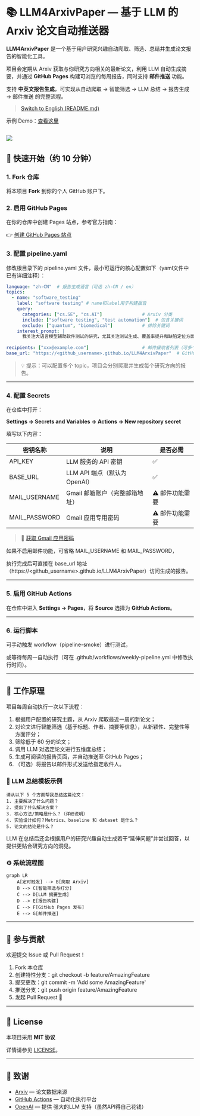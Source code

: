 # **📚 LLM4ArxivPaper — 基于 LLM 的 Arxiv 论文自动推送器**

**LLM4ArxivPaper** 是一个基于用户研究兴趣自动爬取、筛选、总结并生成论文报告的智能化工具。

项目会定期从 Arxiv 获取与你研究方向相关的最新论文，利用 LLM 自动生成摘要，并通过 **GitHub Pages** 构建可浏览的每周报告，同时支持 **邮件推送** 功能。

支持 **中英文报告生成**，可实现从自动爬取 → 智能筛选 → LLM 总结 → 报告生成 → 邮件推送 的完整流程。

> [Switch to English (README.md)](README.md)

示例 Demo：[查看这里](https://yeren66.github.io/LLM4ArxivPaper)

![](https://yerens-blog.oss-cn-beijing.aliyuncs.com/picgo_upload/20251007094813.png)
---

## **🚀 快速开始（约 10 分钟）**

### **1. Fork 仓库**

将本项目 **Fork** 到你的个人 GitHub 账户下。

### **2. 启用 GitHub Pages**

在你的仓库中创建 Pages 站点，参考官方指南：

👉 [创建 GitHub Pages 站点](https://docs.github.com/en/pages/getting-started-with-github-pages/creating-a-github-pages-site)

### **3. 配置 pipeline.yaml**

修改根目录下的 pipeline.yaml 文件，最小可运行的核心配置如下（yaml文件中已有详细注释）：

```yaml
language: "zh-CN"  # 报告生成语言（可选 zh-CN / en）
topics:
  - name: "software_testing"  
    label: "software testing" # name和label用于构建报告
    query: 
      categories: ["cs.SE", "cs.AI"]               # Arxiv 分类
      include: ["software testing", "test automation"]  # 包含关键词
      exclude: ["quantum", "biomedical"]           # 排除关键词
    interest_prompt: |
      我关注大语言模型辅助软件测试的研究，尤其关注测试生成、覆盖率提升和缺陷定位方面的最新方法。
      
recipients: ["xxx@example.com"]                    # 邮件接收者列表（可多个）
base_url: "https://<github_username>.github.io/LLM4ArxivPaper"  # GitHub Pages 网址
```

> 💡 提示：可以配置多个 topic，项目会分别爬取并生成每个研究方向的报告。

------

### **4. 配置 Secrets**

在仓库中打开：

**Settings → Secrets and Variables → Actions → New repository secret**

填写以下内容：

| **密钥名称**  | **说明**                      | **是否必需**   |
| ------------- | ----------------------------- | -------------- |
| API_KEY       | LLM 服务的 API 密钥           | ✅              |
| BASE_URL      | LLM API 端点（默认为 OpenAI） | ✅              |
| MAIL_USERNAME | Gmail 邮箱账户（完整邮箱地址）   | ⚠️ 邮件功能需要 |
| MAIL_PASSWORD | Gmail 应用专用密码            | ⚠️ 邮件功能需要 |

> 📧 [获取 Gmail 应用密码](https://support.google.com/mail/answer/185833)

如果不启用邮件功能，可省略 MAIL_USERNAME 和 MAIL_PASSWORD，

执行完成后可直接在 base_url 地址（https://<github_username>.github.io/LLM4ArxivPaper）访问生成的报告。

------

### **5. 启用 GitHub Actions**

在仓库中进入 **Settings → Pages**，将 **Source** 选择为 **GitHub Actions**。

------

### **6. 运行脚本**

可手动触发 workflow（pipeline-smoke）进行测试，

或等待每周一自动执行（可在 .github/workflows/weekly-pipeline.yml 中修改执行时间）。

---

## **💼 工作原理**

项目每周自动执行一次以下流程：

1. 根据用户配置的研究主题，从 Arxiv 爬取最近一周的新论文；
2. 对论文进行智能筛选（基于标题、作者、摘要等信息），从新颖性、完整性等方面评分；
3. 筛除低于 60 分的论文；
4. 调用 LLM 对选定论文进行五维度总结；
5. 生成可阅读的报告页面，并自动推送至 GitHub Pages；
6. （可选）将报告以邮件形式发送给指定收件人。

### **📄 LLM 总结模板示例**

```
请从以下 5 个方面帮我总结这篇论文：
1. 主要解决了什么问题？
2. 提出了什么解决方案？
3. 核心方法/策略是什么？（详细说明）
4. 实验设计如何？Metrics、baseline 和 dataset 是什么？
5. 论文的结论是什么？
```

LLM 在总结后还会根据用户的研究兴趣自动生成若干“延伸问题”并尝试回答，以提供更贴合研究方向的洞见。

### **⚙️ 系统流程图**

```mermaid
graph LR
    A[定时触发] --> B[爬取 Arxiv]
    B --> C[智能筛选与打分]
    C --> D[LLM 摘要生成]
    D --> E[报告构建]
    E --> F[GitHub Pages 发布]
    E --> G[邮件推送]
```

---

## **🤝 参与贡献**

欢迎提交 Issue 或 Pull Request！

1. Fork 本仓库
2. 创建特性分支：git checkout -b feature/AmazingFeature
3. 提交更改：git commit -m 'Add some AmazingFeature'
4. 推送分支：git push origin feature/AmazingFeature
5. 发起 Pull Request 🎉

------

## **📄 License**

本项目采用 **MIT 协议**

详情请参见 [LICENSE](LICENSE)。

------

## **🙏 致谢**

- [Arxiv](https://arxiv.org/) — 论文数据来源
- [GitHub Actions](https://github.com/features/actions) — 自动化执行平台
- [OpenAI](https://openai.com) — 提供 强大的LLM 支持（虽然API得自己花钱）

